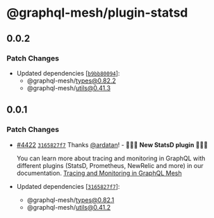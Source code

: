 # @graphql-mesh/plugin-statsd

## 0.0.2

### Patch Changes

- Updated dependencies [[`b9bb80094`](https://github.com/Urigo/graphql-mesh/commit/b9bb8009407d27440267a5e9a7ec5dbfecc9bf8f)]:
  - @graphql-mesh/types@0.82.2
  - @graphql-mesh/utils@0.41.3

## 0.0.1

### Patch Changes

- [#4422](https://github.com/Urigo/graphql-mesh/pull/4422) [`3165827f7`](https://github.com/Urigo/graphql-mesh/commit/3165827f74b48a914b9604b024cd1318c211aa14) Thanks [@ardatan](https://github.com/ardatan)! - 🚀🚀🚀 **New StatsD plugin** 🚀🚀🚀

  You can learn more about tracing and monitoring in GraphQL with different plugins (StatsD, Prometheus, NewRelic and more) in our documentation.
  [Tracing and Monitoring in GraphQL Mesh](http://www.graphql-mesh.com/docs/guides/monitoring-and-tracing)

- Updated dependencies [[`3165827f7`](https://github.com/Urigo/graphql-mesh/commit/3165827f74b48a914b9604b024cd1318c211aa14)]:
  - @graphql-mesh/types@0.82.1
  - @graphql-mesh/utils@0.41.2
